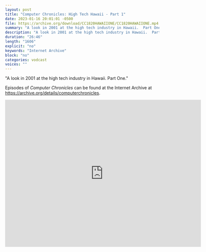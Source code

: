 ```yaml
---
layout: post
title: "Computer Chronicles: High Tech Hawaii - Part 1"
date: 2023-01-16 20:01:01 -0500
file: https://archive.org/download/CC1820HAWAIIONE/CC1820HAWAIIONE.mp4
summary: "A look in 2001 at the high tech industry in Hawaii.  Part One."
description: "A look in 2001 at the high tech industry in Hawaii.  Part One."
duration: "26:46"
length: "1606"
explicit: "no" 
keywords: "Internet Archive"
block: "no" 
categories: vodcast
voices: ""
---
```


"A look in 2001 at the high tech industry in Hawaii.  Part One."

Episodes of *Computer Chronicles* can be found at the Internet Archive at <https://archive.org/details/computerchronicles>.

<iframe src="https://archive.org/embed/CC1820HAWAIIONE" width="640" height="480" frameborder="0" webkitallowfullscreen="true" mozallowfullscreen="true" allowfullscreen></iframe>

